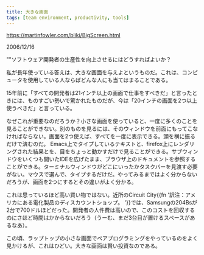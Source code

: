 ```yaml
---
title: 大きな画面
tags: [team environment, productivity, tools]
---
```


https://martinfowler.com/bliki/BigScreen.html

2006/12/16

""ソフトウェア開発者の生産性を向上させるにはどうすればよいか？

私が長年使っている答えは、大きな画面を与えよというものだ。これは、コンピュータを使用している人ならばどんな人にも当てはまることである。

15年前に「すべての開発者は21インチ以上の画面で仕事をすべきだ」と言ったときには、ものすごい勢いで驚かれたものだが、今は「20インチの画面を2つ以上使うべきだ」と言っている。

なぜこれが重要なのだろうか？小さな画面を使っていると、一度に多くのことを見ることができない。別のものを見るには、そのウィンドウを前面にもってこなければならない。画面を2つ使えば、すべてを一度に表示できる。頭を横に振るだけで済むのだ。 Emacs上でタイプしているテキストと、firefox上にレンダリングされた結果とを、目をちょっと動かすだけで見ることができる。サブウィンドウをいくつも開いたIDEを広げたまま、ブラウザ上のドキュメントを参照することができる。ターミナルウィンドウがどこにいったかタスクバーを見渡す必要がない。マウスで選んで、タイプするだけだ。やってみるまではよく分からないだろうが、画面を2つにするとその違いがよく分かる。

これは思っているほど高い買い物ではない。近所のCircuit City{{fn '訳注：アメリカにある電化製品のディスカウントショップ。 '}}では、Samsungの204Bsが2台で700ドルほどだった。開発者の人件費は高いので、このコストを回収するのにさほど時間はかからないだろう（うーむ、まだ3台目が置けるスペースがあるなあ）。

この頃、ラップトップの小さな画面でペアプログラミングをやっているのをよく見かけるが、これはひどい。大きな画面は賢い投資なのである。
